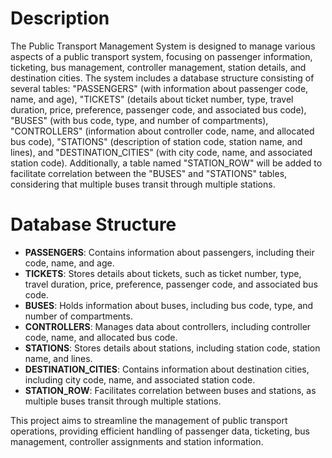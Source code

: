 
# Description
The Public Transport Management System is designed to manage various aspects of a public transport system, focusing on passenger information, ticketing, bus management, controller management, station details, and destination cities. The system includes a database structure consisting of several tables: "PASSENGERS" (with information about passenger code, name, and age), "TICKETS" (details about ticket number, type, travel duration, price, preference, passenger code, and associated bus code), "BUSES" (with bus code, type, and number of compartments), "CONTROLLERS" (information about controller code, name, and allocated bus code), "STATIONS" (description of station code, station name, and lines), and "DESTINATION_CITIES" (with city code, name, and associated station code). Additionally, a table named "STATION_ROW" will be added to facilitate correlation between the "BUSES" and "STATIONS" tables, considering that multiple buses transit through multiple stations.

# Database Structure
- **PASSENGERS**: Contains information about passengers, including their code, name, and age.
- **TICKETS**: Stores details about tickets, such as ticket number, type, travel duration, price, preference, passenger code, and associated bus code.
- **BUSES**: Holds information about buses, including bus code, type, and number of compartments.
- **CONTROLLERS**: Manages data about controllers, including controller code, name, and allocated bus code.
- **STATIONS**: Stores details about stations, including station code, station name, and lines.
- **DESTINATION_CITIES**: Contains information about destination cities, including city code, name, and associated station code.
- **STATION_ROW**: Facilitates correlation between buses and stations, as multiple buses transit through multiple stations.

This project aims to streamline the management of public transport operations, providing efficient handling of passenger data, ticketing, bus management, controller assignments and station information.
